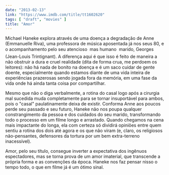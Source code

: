 ```yaml
---
date: "2013-02-13"
link: "https://www.imdb.com/title/tt1602620"
tags: [ "draft", "movies" ]
title: "Amor"
---
```

Michael Haneke explora através de uma doença a degradação de Anne (Emmanuelle Riva), uma professora de música aposentada já nos seus 80, e o acompanhamento pelo seu atencioso  mas humano  marido, Georges (Jean-Louis Trintignant). A diferença aqui é que isso é feito de maneira a não obstruir a dura e cruel realidade (dita de forma crua, me perdoem os leitores): não há nada de bonito na doença e é um saco cuidar de gente doente, especialmente quando estamos diante de uma vida inteira de experiências prazerosas sendo jogada fora da memória, em uma fase da vida onde há ainda tanta coisa por compartilhar.

Mesmo que não o diga verbalmente, a rotina do casal logo após a cirurgia mal sucedida muda completamente para se tornar insuportável para ambos, pois o "casal" paulatinamente deixa de existir. Conforma Anne aos poucos perde seu passado e seu futuro, Haneke não nos poupa qualquer constrangimento da pessoa e dos cuidados do seu marido, transformando todo o processo em um filme longo e arrastado. Quando chegamos na cena mais impactante do longa, ela com certeza só dividirá opiniões entre quem sentiu a rotina dos dois até agora e os que não viram (e, claro, os religiosos não-pensantes, defensores da tortura por um bem extra-terreno inacessível).

Amor, pelo seu título, consegue inverter a expectativa dos ingênuos espectadores, mas se torna prova de um amor imaterial, que transcende a própria forma e as convenções da época. Haneke nos faz pensar nisso o tempo todo, o que em filme já é um ótimo sinal.

